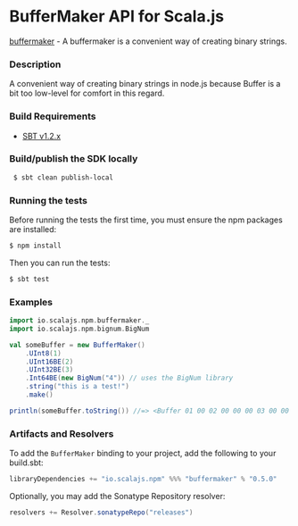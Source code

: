BufferMaker API for Scala.js
================================
[buffermaker](https://www.npmjs.com/package/buffermaker) - A buffermaker is a convenient way of creating binary strings.

### Description

A convenient way of creating binary strings in node.js because Buffer is a bit too low-level for comfort in this regard.

### Build Requirements

* [SBT v1.2.x](http://www.scala-sbt.org/download.html)

### Build/publish the SDK locally

```bash
 $ sbt clean publish-local
```

### Running the tests

Before running the tests the first time, you must ensure the npm packages are installed:

```bash
$ npm install
```

Then you can run the tests:

```bash
$ sbt test
```

### Examples

```scala
import io.scalajs.npm.buffermaker._
import io.scalajs.npm.bignum.BigNum

val someBuffer = new BufferMaker()
    .UInt8(1)
    .UInt16BE(2)
    .UInt32BE(3)
    .Int64BE(new BigNum("4")) // uses the BigNum library
    .string("this is a test!")
    .make()

println(someBuffer.toString()) //=> <Buffer 01 00 02 00 00 00 03 00 00 00 00 00 00 00 04 74 68 69 73 20 69 73 20 61 20 74 65 73 74 21>
```

### Artifacts and Resolvers

To add the `BufferMaker` binding to your project, add the following to your build.sbt:  

```sbt
libraryDependencies += "io.scalajs.npm" %%% "buffermaker" % "0.5.0"
```

Optionally, you may add the Sonatype Repository resolver:

```sbt   
resolvers += Resolver.sonatypeRepo("releases") 
```